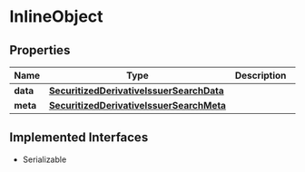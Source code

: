 

# InlineObject


## Properties

Name | Type | Description | Notes
------------ | ------------- | ------------- | -------------
**data** | [**SecuritizedDerivativeIssuerSearchData**](SecuritizedDerivativeIssuerSearchData.md) |  |  [optional]
**meta** | [**SecuritizedDerivativeIssuerSearchMeta**](SecuritizedDerivativeIssuerSearchMeta.md) |  |  [optional]


## Implemented Interfaces

* Serializable


